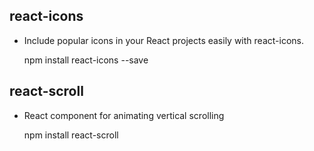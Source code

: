 ## react-icons 

- Include popular icons in your React projects easily with react-icons.

	npm install react-icons --save

## react-scroll 

- React component for animating vertical scrolling

	npm install react-scroll